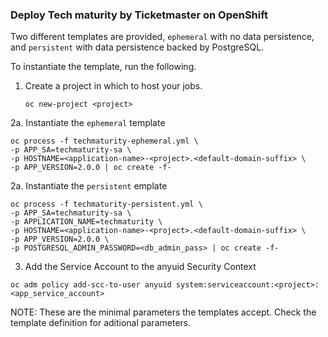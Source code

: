 ### Deploy Tech maturity by Ticketmaster on OpenShift

Two different templates are provided, `ephemeral` with no data persistence, and `persistent` with data persistence backed by PostgreSQL.

To instantiate the template, run the following.

1. Create a project in which to host your jobs.
	```
	oc new-project <project>
	```

2a. Instantiate the `ephemeral` template
```
oc process -f techmaturity-ephemeral.yml \
-p APP_SA=techmaturity-sa \
-p HOSTNAME=<application-name>-<project>.<default-domain-suffix> \
-p APP_VERSION=2.0.0 | oc create -f-
```

2a. Instantiate the `persistent` emplate
```
oc process -f techmaturity-persistent.yml \
-p APP_SA=techmaturity-sa \
-p APPLICATION_NAME=techmaturity \
-p HOSTNAME=<application-name>-<project>.<default-domain-suffix> \
-p APP_VERSION=2.0.0 \
-p POSTGRESQL_ADMIN_PASSWORD=<db_admin_pass> | oc create -f-
```

3. Add the Service Account to the anyuid Security Context
```
oc adm policy add-scc-to-user anyuid system:serviceaccount:<project>:<app_service_account>
```

NOTE: These are the minimal parameters the templates accept. Check the template definition for aditional parameters.
